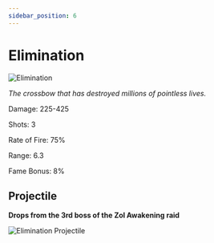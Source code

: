 ```yaml
---
sidebar_position: 6
---
```


# Elimination

![Elimination](https://vwiki.valorserver.com/api/item/picture/elimination)

<i>The crossbow that has destroyed millions of pointless lives.</i>

Damage: 225-425

Shots: 3

Rate of Fire: 75%

Range: 6.3

Fame Bonus: 8%

## Projectile

**Drops from the 3rd boss of the Zol Awakening raid**

![Elimination Projectile](https://cdn.discordapp.com/attachments/953134990428868629/981328768691994624/elim.gif)
